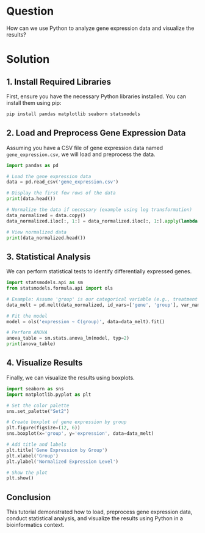 # Question
How can we use Python to analyze gene expression data and visualize the results?

# Solution

## 1. Install Required Libraries
First, ensure you have the necessary Python libraries installed. You can install them using pip:

```bash
pip install pandas matplotlib seaborn statsmodels
```

## 2. Load and Preprocess Gene Expression Data
Assuming you have a CSV file of gene expression data named `gene_expression.csv`, we will load and preprocess the data.

```python
import pandas as pd

# Load the gene expression data
data = pd.read_csv('gene_expression.csv')

# Display the first few rows of the data
print(data.head())

# Normalize the data if necessary (example using log transformation)
data_normalized = data.copy()
data_normalized.iloc[:, 1:] = data_normalized.iloc[:, 1:].apply(lambda x: np.log(x + 1))

# View normalized data
print(data_normalized.head())
```

## 3. Statistical Analysis
We can perform statistical tests to identify differentially expressed genes.

```python
import statsmodels.api as sm
from statsmodels.formula.api import ols

# Example: Assume 'group' is our categorical variable (e.g., treatment vs control)
data_melt = pd.melt(data_normalized, id_vars=['gene', 'group'], var_name='sample', value_name='expression')

# Fit the model
model = ols('expression ~ C(group)', data=data_melt).fit()

# Perform ANOVA
anova_table = sm.stats.anova_lm(model, typ=2)
print(anova_table)
```

## 4. Visualize Results
Finally, we can visualize the results using boxplots.

```python
import seaborn as sns
import matplotlib.pyplot as plt

# Set the color palette
sns.set_palette("Set2")

# Create boxplot of gene expression by group
plt.figure(figsize=(12, 6))
sns.boxplot(x='group', y='expression', data=data_melt)

# Add title and labels
plt.title('Gene Expression by Group')
plt.xlabel('Group')
plt.ylabel('Normalized Expression Level')

# Show the plot
plt.show()
```

## Conclusion
This tutorial demonstrated how to load, preprocess gene expression data, conduct statistical analysis, and visualize the results using Python in a bioinformatics context.